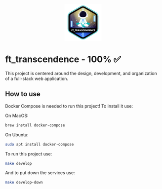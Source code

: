 <div align="center">
  <img src="https://github.com/fesper-s/fesper-s/blob/main/src/42_badges/ft_transcendencee.png" width="120px" />
</div>

# ft_transcendence - 100% ✅ 

This project is centered around the design, development, and organization of a full-stack web application.

## How to use

Docker Compose is needed to run this project! To install it use:

On MacOS:
```bash
brew install docker-compose
```

On Ubuntu:
```bash
sudo apt install docker-compose
```

To run this project use:
```bash
make develop
```

And to put down the services use:
```bash
make develop-down
```
